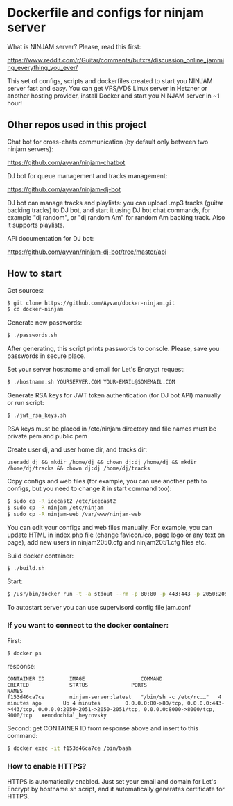 # Dockerfile and configs for ninjam server

What is NINJAM server? Please, read this first:

https://www.reddit.com/r/Guitar/comments/butxrs/discussion_online_jamming_everything_you_ever/

This set of configs, scripts and dockerfiles created to start you NINJAM server fast and easy.
You can get VPS/VDS Linux server in Hetzner or another hosting provider, install Docker and start
you NINJAM server in ~1 hour!

## Other repos used in this project

Chat bot for cross-chats communication (by default only between two ninjam servers):

https://github.com/ayvan/ninjam-chatbot

DJ bot for queue management and tracks management:

https://github.com/ayvan/ninjam-dj-bot

DJ bot can manage tracks and playlists: you can upload .mp3 tracks (guitar backing tracks) to DJ bot, and start it using
DJ bot chat commands, for example "dj random", or "dj random Am" for random Am backing track. Also it supports playlists. 

API documentation for DJ bot:

https://github.com/ayvan/ninjam-dj-bot/tree/master/api


## How to start

Get sources:
```bash
$ git clone https://github.com/Ayvan/docker-ninjam.git
$ cd docker-ninjam
```

Generate new passwords:
```bash
$ ./passwords.sh
```

After generating, this script prints passwords to console. Please, save you passwords in secure place.

Set your server hostname and email for Let's Encrypt request:
```bash
$ ./hostname.sh YOURSERVER.COM YOUR-EMAIL@SOMEMAIL.COM
```

Generate RSA keys for JWT token authentication (for DJ bot API) manually or run script:
```bash
$ ./jwt_rsa_keys.sh
```

RSA keys must be placed in /etc/ninjam directory and file names must be private.pem and public.pem

Create user dj, and user home dir, and tracks dir:
```
useradd dj && mkdir /home/dj && chown dj:dj /home/dj && mkdir /home/dj/tracks && chown dj:dj /home/dj/tracks
```

Copy configs and web files (for example, you can use another path to configs, but you need to change it in start command too):
```bash
$ sudo cp -R icecast2 /etc/icecast2
$ sudo cp -R ninjam /etc/ninjam
$ sudo cp -R ninjam-web /var/www/ninjam-web
```

You can edit your configs and web files manually. For example, you can update HTML in index.php file
(change favicon.ico, page logo or any text on page), add new users in ninjam2050.cfg and ninjam2051.cfg files etc. 

Build docker container:
```bash
$ ./build.sh
```

Start:
```bash
$ /usr/bin/docker run -t -a stdout --rm -p 80:80 -p 443:443 -p 2050:2050 -p 2051:2051 -p 8000:8000 -v /home/dj/tracks:/home/dj/tracks -v /etc/ninjam:/etc/ninjam -v /etc/icecast2:/etc/icecast2 -v /var/www/ninjam-web:/app/src/public ninjam-server:latest
```

To autostart server you can use supervisord config file jam.conf


### If you want to connect to the docker container:

First:
```bash
$ docker ps

```

response:
```
CONTAINER ID        IMAGE                  COMMAND                  CREATED             STATUS              PORTS                                                                                                          NAMES
f153d46ca7ce        ninjam-server:latest   "/bin/sh -c /etc/rc.…"   4 minutes ago       Up 4 minutes        0.0.0.0:80->80/tcp, 0.0.0.0:443->443/tcp, 0.0.0.0:2050-2051->2050-2051/tcp, 0.0.0.0:8000->8000/tcp, 9000/tcp   xenodochial_heyrovsky
```

Second: get CONTAINER ID from response above and insert to this command:
```bash
$ docker exec -it f153d46ca7ce /bin/bash
```

### How to enable HTTPS?

HTTPS is automatically enabled. Just set your email and domain for Let's Encrypt by hostname.sh script, and it automatically generates certificate for HTTPS.